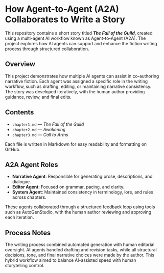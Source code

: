 # How Agent-to-Agent (A2A) Collaborates to Write a Story

This repository contains a short story titled **_The Fall of the Guild_**, created using a multi-agent AI workflow known as Agent-to-Agent (A2A). The project explores how AI agents can support and enhance the fiction writing process through structured collaboration.

## Overview

This project demonstrates how multiple AI agents can assist in co-authoring narrative fiction. Each agent was assigned a specific role in the writing workflow, such as drafting, editing, or maintaining narrative consistency. The story was developed iteratively, with the human author providing guidance, review, and final edits.

## Contents

- `chapter1.md` — _The Fall of the Guild_  
- `chapter2.md` — _Awakening_  
- `chapter3.md` — _Call to Arms_  

Each file is written in Markdown for easy readability and formatting on GitHub.

## A2A Agent Roles

- **Narrative Agent**: Responsible for generating prose, descriptions, and dialogue.
- **Editor Agent**: Focused on grammar, pacing, and clarity.  
- **System Agent**: Maintained consistency in terminology, lore, and rules across chapters.

These agents collaborated through a structured feedback loop using tools such as AutoGenStudio, with the human author reviewing and approving each iteration.

## Process Notes

The writing process combined automated generation with human editorial oversight. AI agents handled drafting and revision tasks, while all structural decisions, tone, and final narrative choices were made by the author. This hybrid workflow aimed to balance AI-assisted speed with human storytelling control.
